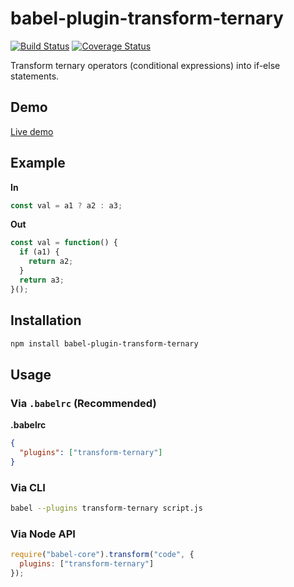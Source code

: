 # babel-plugin-transform-ternary

[![Build Status](https://travis-ci.org/OpenGG/babel-plugin-transform-ternary-to-if-else.svg?branch=master)](https://travis-ci.org/OpenGG/babel-plugin-transform-ternary-to-if-else)
[![Coverage Status](https://coveralls.io/repos/github/OpenGG/babel-plugin-transform-ternary-to-if-else/badge.svg?branch=master)](https://coveralls.io/github/OpenGG/babel-plugin-transform-ternary-to-if-else?branch=master)

Transform ternary operators (conditional expressions) into if-else statements.

## Demo

[Live demo](https://opengg.github.io/babel-plugin-transform-ternary-to-if-else/)

## Example

**In**

```javascript
const val = a1 ? a2 : a3;
```

**Out**

```javascript
const val = function() {
  if (a1) {
    return a2;
  }
  return a3;
}();
```

## Installation

```sh
npm install babel-plugin-transform-ternary
```

## Usage

### Via `.babelrc` (Recommended)

**.babelrc**

```json
{
  "plugins": ["transform-ternary"]
}
```

### Via CLI

```sh
babel --plugins transform-ternary script.js
```

### Via Node API

```javascript
require("babel-core").transform("code", {
  plugins: ["transform-ternary"]
});
```
